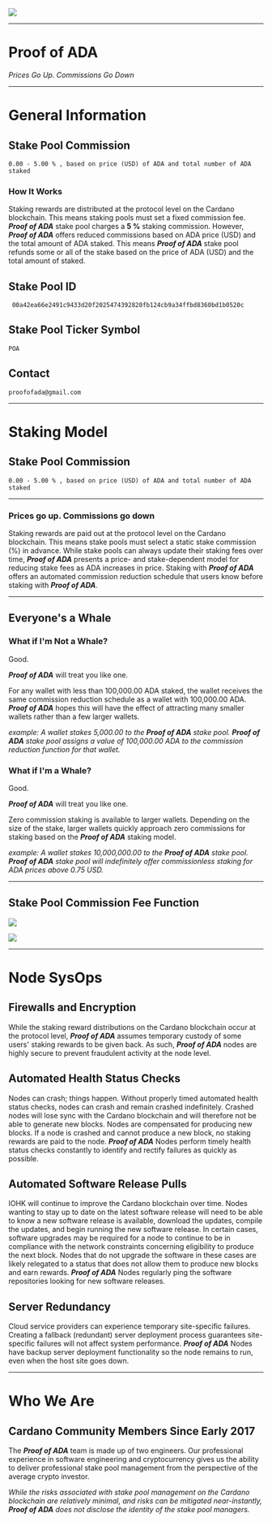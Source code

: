 ![](https://github.com/ProofofADA/Proof-of-ADA/blob/master/PoA-New.PNG)

------

# Proof of ADA #

*Prices Go Up. Commissions Go Down* 

---

# General Information # 

## Stake Pool Commission ##

```
0.00 - 5.00 % , based on price (USD) of ADA and total number of ADA staked
```

### How It Works ###

Staking rewards are distributed at the protocol level on the Cardano blockchain. This means staking pools must set a fixed commission fee. ***Proof of ADA*** stake pool charges a **5 \%** staking commission. However, ***Proof of ADA*** offers reduced commissions based on ADA price (USD) and the total amount of ADA staked. This means ***Proof of ADA*** stake pool refunds some or all of the stake based on the price of ADA (USD) and the total amount of staked. 
## Stake Pool ID ## 

```
 00a42ea66e2491c9433d20f2025474392820fb124cb9a34ffbd8360bd1b0520c 
```

## Stake Pool Ticker Symbol ## 

```
POA 
```

## Contact ##

```
proofofada@gmail.com
```

---

# Staking Model #

## Stake Pool Commission ##

```
0.00 - 5.00 % , based on price (USD) of ADA and total number of ADA staked
```
---

### Prices go up. Commissions go down ###

Staking rewards are paid out at the protocol level on the Cardano blockchain. This means stake pools must select a static stake commission (\%) in advance. While stake pools can always update their staking fees over time, ***Proof of ADA*** presents a price- and stake-dependent model for reducing stake fees as ADA increases in price. Staking with ***Proof of ADA*** offers an automated commission reduction schedule that users know before staking with ***Proof of ADA***. 

---

## Everyone's a Whale ## 

### What if I'm Not a Whale? ###

Good. 

***Proof of ADA*** will treat you like one. 

For any wallet with less than 100,000.00 ADA staked, the wallet receives the same commission reduction schedule as a wallet with 100,000.00 ADA. ***Proof of ADA*** hopes this will have the effect of attracting many smaller wallets rather than a few larger wallets.

*example: A wallet stakes 5,000.00 to the **Proof of ADA** stake pool. **Proof of ADA** stake pool assigns a value of 100,000.00 ADA to the commission reduction function for that wallet.*

### What if I'm a Whale? ###

Good. 

***Proof of ADA*** will treat you like one.

Zero commission staking is available to larger wallets. Depending on the size of the stake, larger wallets quickly approach zero commissions for staking based on the ***Proof of ADA*** staking model. 

*example: A wallet stakes 10,000,000.00 to the **Proof of ADA** stake pool. **Proof of ADA** stake pool will indefinitely offer commissionless staking for ADA prices above 0.75 USD.*

---

## Stake Pool Commission Fee Function ##

![](https://github.com/ProofofADA/proof-of-ada/blob/master/stake_function.PNG)

![](https://github.com/ProofofADA/proof-of-ada/blob/master/variable_explain.PNG)

---

# Node SysOps #

## Firewalls and Encryption ##

While the staking reward distributions on the Cardano blockchain occur at the protocol level, ***Proof of ADA*** assumes temporary custody of some users' staking rewards to be given back. As such, ***Proof of ADA*** nodes are highly secure to prevent fraudulent activity at the node level.

## Automated Health Status Checks ##

Nodes can crash; things happen. Without properly timed automated health status checks, nodes can crash and remain crashed indefinitely. Crashed nodes will lose sync with the Cardano blockchain and will therefore not be able to generate new blocks. Nodes are compensated for producing new blocks. If a node is crashed and cannot produce a new block, no staking rewards are paid to the node. ***Proof of ADA*** Nodes perform timely health status checks constantly to identify and rectify failures as quickly as possible. 

## Automated Software Release Pulls ## 

IOHK will continue to improve the Cardano blockchain over time. Nodes wanting to stay up to date on the latest software release will need to be able to know a new software release is available, download the updates, compile the updates, and begin running the new software release. In certain cases, software upgrades may be required for a node to continue to be in compliance with the network constraints concerning eligibility to produce the next block. Nodes that do not upgrade the software in these cases are likely relegated to a status that does not allow them to produce new blocks and earn rewards. ***Proof of ADA*** Nodes regularly ping the software repositories looking for new software releases. 

## Server Redundancy ##

Cloud service providers can experience temporary site-specific failures. Creating a fallback (redundant) server deployment process guarantees site-specific failures will not affect system performance. ***Proof of ADA*** Nodes have backup server deployment functionality so the node remains to run, even when the host site goes down. 

---

# Who We Are #

## Cardano Community Members Since Early 2017 ##

The ***Proof of ADA*** team is made up of two engineers. Our professional experience in software engineering and cryptocurrency gives us the ability to deliver professional stake pool management from the perspective of the average crypto investor.


*While the risks associated with stake pool management on the Cardano blockchain are relatively minimal, and risks can be mitigated near-instantly, ***Proof of ADA*** does not disclose the identity of the stake pool managers.*
